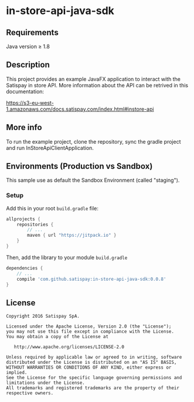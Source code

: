 # in-store-api-java-sdk

## Requirements

Java version ≥ 1.8

## Description

This project provides an example JavaFX application to interact with the Satispay in store API.
More information about the API can be retrived in this documentation: 

https://s3-eu-west-1.amazonaws.com/docs.satispay.com/index.html#instore-api

## More info

To run the example project, clone the repository, sync the gradle project and run InStoreApiClientApplication.

## Environments (Production vs Sandbox)

This sample use as default the Sandbox Environment (called "staging").

### Setup

Add this in your root `build.gradle` file:

```gradle
allprojects {
    repositories {
	    // ...
	    maven { url "https://jitpack.io" }
    }
}
```

Then, add the library to your module `build.gradle`
```gradle
dependencies {
    // ...
    compile 'com.github.satispay:in-store-api-java-sdk:0.0.8'
}
```


## License

    Copyright 2016 Satispay SpA.

    Licensed under the Apache License, Version 2.0 (the "License");
    you may not use this file except in compliance with the License.
    You may obtain a copy of the License at

       http://www.apache.org/licenses/LICENSE-2.0

    Unless required by applicable law or agreed to in writing, software
    distributed under the License is distributed on an "AS IS" BASIS,
    WITHOUT WARRANTIES OR CONDITIONS OF ANY KIND, either express or implied.
    See the License for the specific language governing permissions and
    limitations under the License.
    All trademarks and registered trademarks are the property of their respective owners.
